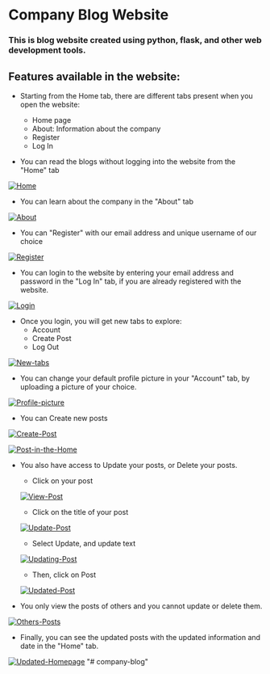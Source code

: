 # Company Blog Website

### This is blog website created using python, flask, and other web development tools.

## Features available in the website:

* Starting from the Home tab, there are different tabs present when you open the website:
    * Home page
    * About: Information about the company
    * Register
    * Log In

* You can read the blogs without logging into the website from the "Home" tab

<a href="https://ibb.co/Qjc1fFd"><img src="https://i.ibb.co/Z1JkV6m/Home.png" alt="Home" border="0"></a>

* You can learn about the company in the "About" tab

<a href="https://ibb.co/vLnvSF2"><img src="https://i.ibb.co/ZcD10jy/About.png" alt="About" border="0"></a>

* You can "Register" with our email address and unique username of our choice

<a href="https://ibb.co/3kLhdXv"><img src="https://i.ibb.co/g6Bg91d/Register.png" alt="Register" border="0"></a>

* You can login to the website by entering your email address and password in the "Log In" tab, if you are already registered with the website.

<a href="https://ibb.co/Qv0VsF8"><img src="https://i.ibb.co/GQmDgvs/Login.png" alt="Login" border="0"></a>

* Once you login, you will get new tabs to explore:
    * Account
    * Create Post
    * Log Out

<a href="https://ibb.co/4fHW1nM"><img src="https://i.ibb.co/mB3JNVt/New-tabs.png" alt="New-tabs" border="0"></a>

* You can change your default profile picture in your "Account" tab, by uploading a picture of your choice.

<a href="https://ibb.co/bzZ9TN4"><img src="https://i.ibb.co/NZPB5W0/Profile-picture.png" alt="Profile-picture" border="0"></a>

* You can Create new posts

<a href="https://ibb.co/7KJrZXM"><img src="https://i.ibb.co/89DPf0v/Create-Post.png" alt="Create-Post" border="0"></a>

<a href="https://ibb.co/8XsZ5PR"><img src="https://i.ibb.co/x3LTjzc/Post-in-the-Home.png" alt="Post-in-the-Home" border="0"></a>

* You also have access to Update your posts, or Delete your posts.
    * Click on your post

    <a href="https://ibb.co/9Tvs4bS"><img src="https://i.ibb.co/fpS4NkL/View-Post.png" alt="View-Post" border="0"></a>

    * Click on the title of your post

    <a href="https://ibb.co/SQZQqJX"><img src="https://i.ibb.co/s5X5Ltv/Update-Post.png" alt="Update-Post" border="0"></a>

    * Select Update, and update text

    <a href="https://ibb.co/Lg54TMB"><img src="https://i.ibb.co/T0LzQZJ/Updating-Post.png" alt="Updating-Post" border="0"></a>

    * Then, click on Post

    <a href="https://ibb.co/PgmZqWm"><img src="https://i.ibb.co/TtvB90v/Updated-Post.png" alt="Updated-Post" border="0"></a>

* You only view the posts of others and you cannot update or delete them.

<a href="https://ibb.co/Nj7QPWs"><img src="https://i.ibb.co/FwnNM8K/Others-Posts.png" alt="Others-Posts" border="0"></a>

* Finally, you can see the updated posts with the updated information and date in the "Home" tab.

<a href="https://ibb.co/nDZbkjt"><img src="https://i.ibb.co/fCB20HL/Updated-Homepage.png" alt="Updated-Homepage" border="0"></a>
"# company-blog" 
